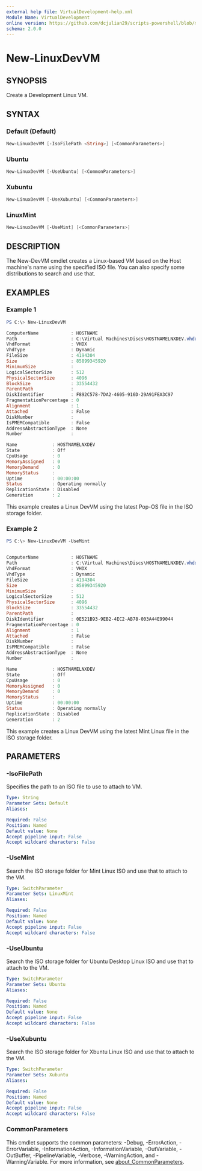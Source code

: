 ```yaml
---
external help file: VirtualDevelopment-help.xml
Module Name: VirtualDevelopment
online version: https://github.com/dcjulian29/scripts-powershell/blob/main/Modules/VirtualDevelopment/docs/New-LinuxDevVM.md
schema: 2.0.0
---
```


# New-LinuxDevVM

## SYNOPSIS

Create a Development Linux VM.

## SYNTAX

### Default (Default)

```powershell
New-LinuxDevVM [-IsoFilePath <String>] [<CommonParameters>]
```

### Ubuntu

```powershell
New-LinuxDevVM [-UseUbuntu] [<CommonParameters>]
```

### Xubuntu

```powershell
New-LinuxDevVM [-UseXubuntu] [<CommonParameters>]
```

### LinuxMint

```powershell
New-LinuxDevVM [-UseMint] [<CommonParameters>]
```

## DESCRIPTION

The New-DevVM cmdlet creates a Linux-based VM based on the Host machine's name using the specified ISO file. You can also specify some distributions to search and use that.

## EXAMPLES

### Example 1

```powershell
PS C:\> New-LinuxDevVM

ComputerName            : HOSTNAME
Path                    : C:\Virtual Machines\Discs\HOSTNAMELNXDEV.vhdx
VhdFormat               : VHDX
VhdType                 : Dynamic
FileSize                : 4194304
Size                    : 85899345920
MinimumSize             :
LogicalSectorSize       : 512
PhysicalSectorSize      : 4096
BlockSize               : 33554432
ParentPath              :
DiskIdentifier          : F892C578-7DA2-4605-916D-29A91FEA3C97
FragmentationPercentage : 0
Alignment               : 1
Attached                : False
DiskNumber              :
IsPMEMCompatible        : False
AddressAbstractionType  : None
Number                  :

Name             : HOSTNAMELNXDEV
State            : Off
CpuUsage         : 0
MemoryAssigned   : 0
MemoryDemand     : 0
MemoryStatus     :
Uptime           : 00:00:00
Status           : Operating normally
ReplicationState : Disabled
Generation       : 2
```

This example creates a Linux DevVM using the latest Pop-OS file in the ISO storage folder.

### Example 2

```powershell
PS C:\> New-LinuxDevVM -UseMint


ComputerName            : HOSTNAME
Path                    : C:\Virtual Machines\Discs\HOSTNAMELNXDEV.vhdx
VhdFormat               : VHDX
VhdType                 : Dynamic
FileSize                : 4194304
Size                    : 85899345920
MinimumSize             :
LogicalSectorSize       : 512
PhysicalSectorSize      : 4096
BlockSize               : 33554432
ParentPath              :
DiskIdentifier          : 0E521B93-9EB2-4EC2-AB78-003A44E99044
FragmentationPercentage : 0
Alignment               : 1
Attached                : False
DiskNumber              :
IsPMEMCompatible        : False
AddressAbstractionType  : None
Number                  :

Name             : HOSTNAMELNXDEV
State            : Off
CpuUsage         : 0
MemoryAssigned   : 0
MemoryDemand     : 0
MemoryStatus     :
Uptime           : 00:00:00
Status           : Operating normally
ReplicationState : Disabled
Generation       : 2
```

This example creates a Linux DevVM using the latest Mint Linux file in the ISO storage folder.

## PARAMETERS

### -IsoFilePath

Specifies the path to an ISO file to use to attach to VM.

```yaml
Type: String
Parameter Sets: Default
Aliases:

Required: False
Position: Named
Default value: None
Accept pipeline input: False
Accept wildcard characters: False
```

### -UseMint

Search the ISO storage folder for Mint Linux ISO and use that to attach to the VM.

```yaml
Type: SwitchParameter
Parameter Sets: LinuxMint
Aliases:

Required: False
Position: Named
Default value: None
Accept pipeline input: False
Accept wildcard characters: False
```

### -UseUbuntu

Search the ISO storage folder for Ubuntu Desktop Linux ISO and use that to attach to the VM.

```yaml
Type: SwitchParameter
Parameter Sets: Ubuntu
Aliases:

Required: False
Position: Named
Default value: None
Accept pipeline input: False
Accept wildcard characters: False
```

### -UseXubuntu

Search the ISO storage folder for Xbuntu Linux ISO and use that to attach to the VM.

```yaml
Type: SwitchParameter
Parameter Sets: Xubuntu
Aliases:

Required: False
Position: Named
Default value: None
Accept pipeline input: False
Accept wildcard characters: False
```

### CommonParameters

This cmdlet supports the common parameters: -Debug, -ErrorAction, -ErrorVariable, -InformationAction, -InformationVariable, -OutVariable, -OutBuffer, -PipelineVariable, -Verbose, -WarningAction, and -WarningVariable. For more information, see [about_CommonParameters](http://go.microsoft.com/fwlink/?LinkID=113216).
